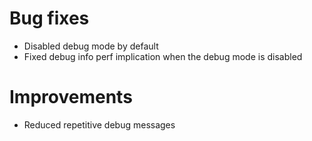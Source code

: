 # Bug fixes
* Disabled debug mode by default
* Fixed debug info perf implication when the debug mode is disabled
# Improvements
* Reduced repetitive debug messages